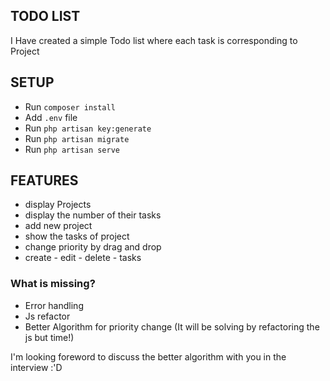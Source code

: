 

## TODO LIST

I Have created a simple Todo list where each task is corresponding to Project
## SETUP 

- Run `composer install`
- Add `.env` file
- Run  `php artisan key:generate`
- Run `php artisan migrate`
- Run `php artisan serve`
## FEATURES
- display Projects 
- display the number of their tasks
- add new project
- show the tasks of project 
- change priority by drag and drop 
- create - edit - delete - tasks 

### What is missing?

- Error handling 
- Js refactor
- Better Algorithm for priority change (It will be solving by refactoring the js but time!)

I'm looking foreword to discuss the better algorithm with you in the interview :'D 


